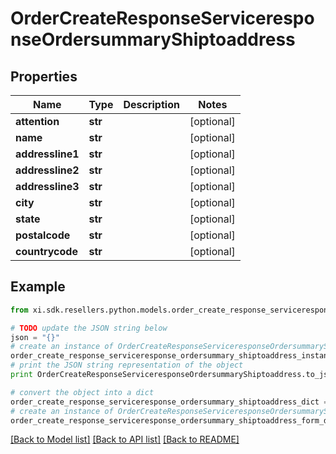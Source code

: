 # OrderCreateResponseServiceresponseOrdersummaryShiptoaddress


## Properties

Name | Type | Description | Notes
------------ | ------------- | ------------- | -------------
**attention** | **str** |  | [optional] 
**name** | **str** |  | [optional] 
**addressline1** | **str** |  | [optional] 
**addressline2** | **str** |  | [optional] 
**addressline3** | **str** |  | [optional] 
**city** | **str** |  | [optional] 
**state** | **str** |  | [optional] 
**postalcode** | **str** |  | [optional] 
**countrycode** | **str** |  | [optional] 

## Example

```python
from xi.sdk.resellers.python.models.order_create_response_serviceresponse_ordersummary_shiptoaddress import OrderCreateResponseServiceresponseOrdersummaryShiptoaddress

# TODO update the JSON string below
json = "{}"
# create an instance of OrderCreateResponseServiceresponseOrdersummaryShiptoaddress from a JSON string
order_create_response_serviceresponse_ordersummary_shiptoaddress_instance = OrderCreateResponseServiceresponseOrdersummaryShiptoaddress.from_json(json)
# print the JSON string representation of the object
print OrderCreateResponseServiceresponseOrdersummaryShiptoaddress.to_json()

# convert the object into a dict
order_create_response_serviceresponse_ordersummary_shiptoaddress_dict = order_create_response_serviceresponse_ordersummary_shiptoaddress_instance.to_dict()
# create an instance of OrderCreateResponseServiceresponseOrdersummaryShiptoaddress from a dict
order_create_response_serviceresponse_ordersummary_shiptoaddress_form_dict = order_create_response_serviceresponse_ordersummary_shiptoaddress.from_dict(order_create_response_serviceresponse_ordersummary_shiptoaddress_dict)
```
[[Back to Model list]](../README.md#documentation-for-models) [[Back to API list]](../README.md#documentation-for-api-endpoints) [[Back to README]](../README.md)


